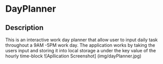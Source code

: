 # DayPlanner
## Description
This is an interactive work day planner that allow user to input daily task throughout a 9AM -5PM work day.
The application works by taking the users input and storing it into local storage a under the key value of the hourly time-block
![Apllication Screenshot]
(img/dayPlanner.jpg)

